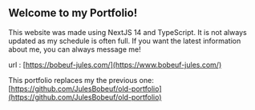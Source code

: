## Welcome to my Portfolio!

This website was made using NextJS 14 and TypeScript.
It is not always updated as my schedule is often full. If you want the latest information about me, you can always message me!

url : [https://bobeuf-jules.com/](https://www.bobeuf-jules.com/)

This portfolio replaces my the previous one: [https://github.com/JulesBobeuf/old-portfolio](https://github.com/JulesBobeuf/old-portfolio)
